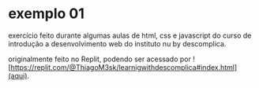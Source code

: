# exemplo 01
 exercício feito durante algumas aulas de html, css e javascript do curso de introdução a desenvolvimento web do instituto nu by descomplica.

 originalmente feito no Replit, podendo ser acessado por ![https://replit.com/@ThiagoM3sk/learnigwithdescomplica#index.html](aqui).
